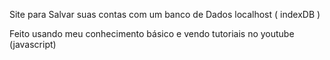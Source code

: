 Site para Salvar suas contas com um banco de Dados localhost ( indexDB )

Feito usando meu conhecimento básico e vendo tutoriais no youtube (javascript) 
